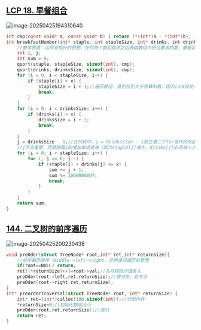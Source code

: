 ## [LCP 18. 早餐组合](https://leetcode.cn/problems/2vYnGI/) 

![image-20250425194310640](https://gggzxh.oss-cn-beijing.aliyuncs.com/img/20250425194310640.png) 

```c
int cmp(const void* a, const void* b) { return (*(int*)a - *(int*)b); }//快速排序
int breakfastNumber(int* staple, int stapleSize, int* drinks, int drinksSize,int x) {
    //整体思路：运用双指针的思想，在将两个数组排序之后获取数组中符合要求的数，重新定义数组长度，前后指针分别从不同数组的不同方向开始遍历，降低时间复杂度。
    int i, j;
    int sum = 0;
    qsort(staple, stapleSize, sizeof(int), cmp);
    qsort(drinks, drinksSize, sizeof(int), cmp);
    for (i = 0; i < stapleSize; i++) {
        if (staple[i] > x) {
            stapleSize = i + 1;//遍历数组，直到找到大于预算的数，因为i从0开始，所以最后的数组长度定义为i+1
            break;
        }
    }
    for (i = 0; i < drinksSize; i++) {
        if (drinks[i] > x) {
            drinksSize = i + 1;
            break;
        }
    }
    j = drinksSize - 1;//在代码中，j = drinksSize - 1放在第二个for循环的外面（即第一个 for 循环之前）是为了利用双指针技巧的单调性，从而优化算法的时间复杂度。如果将它放在第二个for循环的括号里，会导致算法退化，失去优化效果。
    //j不会重置，而是随着i的增加单调递减（因为staple[i]增大，drinks[j]必须减小才能保持staple[i]+drinks[j]<= x）。
    for (i = 0; i < stapleSize; i++) {
        for (; j >= 0; j--) {
            if (staple[i] + drinks[j] <= x) {
                sum += j + 1;
                sum %= 1000000007;
                break;
            }
        }
    }
    return sum;
}
```

## [144. 二叉树的前序遍历](https://leetcode.cn/problems/binary-tree-preorder-traversal/) 

![image-20250425200230438](https://gggzxh.oss-cn-beijing.aliyuncs.com/img/20250425200230438.png)

```c
void preOder(struct TreeNode* root,int* ret,int* returnSize){
    //前序遍历顺序：middle->left->right，运用递归遍历的思想
    if(root==NULL) return;
    ret[(*returnSize)++]=root->val;//先将根结点值录入
    preOder(root->left,ret,returnSize);//递归左，右节点
    preOder(root->right,ret,returnSize);
}
int* preorderTraversal(struct TreeNode* root, int* returnSize) {
    int* ret=(int*)calloc(100,sizeof(int));//分配内存
    *returnSize=0;//初始化数组大小
    preOder(root,ret,returnSize);//递归
    return ret;
}
```

